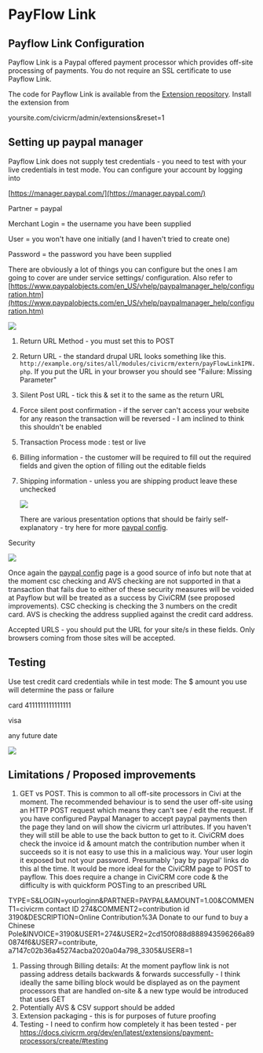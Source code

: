 # PayFlow Link

## Payflow Link Configuration

Payflow Link is a Paypal offered payment processor which provides off-site processing of payments. You do not require an SSL certificate to use Payflow Link.

The code for Payflow Link is available from the [Extension repository](http://civicrm.org/extensions/payflowlink). Install the extension from

yoursite.com/civicrm/admin/extensions&reset=1

## Setting up paypal manager

Payflow Link does not supply test credentials - you need to test with your live credentials in test mode. You can configure your account by logging into

[https://manager.paypal.com/](https://manager.paypal.com/)

Partner = paypal

Merchant Login = the username you have been supplied

User = you won't have one initially (and I haven't tried to create one)

Password = the password you have been supplied

There are obviously a lot of things you can configure but the ones I am going to cover are under service settings/ configuration. Also refer to [https://www.paypalobjects.com/en_US/vhelp/paypalmanager_help/configuration.htm](https://www.paypalobjects.com/en_US/vhelp/paypalmanager_help/configuration.htm)

![](../../img/payflow-config.jpg)

1. Return URL Method - you must set this to POST
1. Return URL - the standard drupal URL looks something like this. `http://example.org/sites/all/modules/civicrm/extern/payFlowLinkIPN.php`. If you put the URL in your browser you should see "Failure: Missing Parameter"
1. Silent Post URL - tick this & set it to the same as the return URL
1. Force silent post confirmation - if the server can't access your website for any reason the transaction will be reversed - I am inclined to think this shouldn't be enabled
1. Transaction Process mode : test or live
1. Billing information - the customer will be required to fill out the required fields and given the option of filling out the editable fields
1. Shipping information - unless you are shipping product leave these unchecked

    ![](../../img/payflow-options.jpg)

    There are various presentation options that should be fairly self-explanatory - try here for more [paypal config](https://www.paypalobjects.com/en_US/vhelp/paypalmanager_help/configuration.htm).
 
Security

![](../../img/payflow-security.jpg)

Once again the [paypal config](https://www.paypalobjects.com/en_US/vhelp/paypalmanager_help/configuration.htm) page is a good source of info but note that at the moment csc checking and AVS checking are not supported in that a transaction that fails due to either of these security measures will be voided at Payflow but will be treated as a success by CiviCRM (see proposed improvements). CSC checking is checking the 3 numbers on the credit card. AVS is checking the address supplied against the credit card address.

Accepted URLS - you should put the URL for your site/s in these fields. Only browsers coming from those sites will be accepted.

## Testing

Use test credit card credentials while in test mode: The $ amount you use will determine the pass or failure

card 4111111111111111

visa

any future date

![](../../img/payflow-result-codes.jpg)

## Limitations / Proposed improvements

1. GET vs POST. This is common to all off-site processors in Civi at the moment. The recommended behaviour is to send the user off-site using an HTTP POST request which means they can't see / edit the request. If you have configured Paypal Manager to accept paypal payments then the page they land on will show the civicrm url attributes. If you haven't they will still be able to use the back button to get to it. CiviCRM does check the invoice id & amount match the contribution number when it succeeds so it is not easy to use this in a malicious way. Your user login it exposed but not your password. Presumably 'pay by paypal' links do this al the time. It would be more ideal for the CiviCRM page to POST to payflow. This does require a change in CiviCRM core code & the difficulty is with quickform POSTing to an prescribed URL

TYPE=S&LOGIN=yourloginn&PARTNER=PAYPAL&AMOUNT=1.00&COMMENT1=civicrm contact ID 274&COMMENT2=contribution id 3190&DESCRIPTION=Online Contribution%3A Donate to our fund to buy a Chinese Pole&INVOICE=3190&USER1=274&USER2=2cd150f088d888943596266a890874f6&USER7=contribute, a7147c02b36a45274acba2020a04a798_3305&USER8=1

1. Passing through Billing details: At the moment payflow link is not passing address details backwards & forwards successfully - I think ideally the same billing block would be displayed as on the payment processors that are handled on-site & a new type would be introduced that uses GET
1. Potentially AVS & CSV support should be added
1. Extension packaging - this is for purposes of future proofing
1. Testing - I need to confirm how completely it has been tested - per <https://docs.civicrm.org/dev/en/latest/extensions/payment-processors/create/#testing>